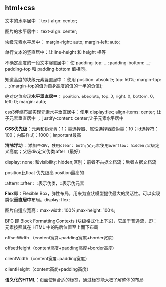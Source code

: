 ## html+css

文本的水平居中 ：text-align: center;

图片的水平居中： text-align: center;

块级元素水平居中： margin-right: auto; margin-left: auto; 

单行文本的竖直居中：让 line-height 和 height 相等

不确定高度的一段文本竖直居中：使 padding-top: ...; padding-bottom: ...; padding-top 和 padding-bottom 值相同。

知道高度的块级元素竖直居中 ：使用 position: absolute; top: 50%; margin-top: ...;(margin-top的值为自身高度的值的一半的负值); 

绝对定位实现**水平垂直居中**： position: absolute; top: 0; right: 0; bottom: 0; left: 0; margin: auto; 

css3伸缩布局实现元素水平垂直居中：使用 display:flex;  align-items: center; 让子元素垂直居中 ； justify-content: center;让子元素水平居中

**CSS优先级**：元素和伪元素：1；类选择器、属性选择器或伪类：10；id选择符：100；内联样式：1000；important最高

**清除浮动** ：添加空div，使用`clear: both;`父元素使用`overflow: hidden;`父级定义高度；父级div定义伪类:after（最好）

 display: none; 和visibility: hidden;区别：前者不占据文档流；后者占据文档流

position比float 优先级高  position最高的

:after`和`::after：   :表示伪类，::表示伪元素

**Flex**即：Flexible Box，弹性布局，用来为盒状模型提供最大的灵活性。可以实现类似**垂直居中**布局。display: flex;

图片自适应宽高：max-width: 100%;max-height: 100%;

BFC 即 Block Formatting Contexts (块级格式化上下文)，它属于普通流，即：元素按照其在 HTML 中的先后位置至上而下布局

offsetWidth （content宽度+padding宽度+border宽度）

offsetHeight（content高度+padding高度+border高度）

clientWidth（content宽度+padding宽度）

clientHeight（content高度+padding高度）

**语义化的HTML**：页面使用合适的标签，通过标签能大概了解整体的布局





